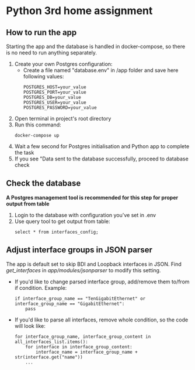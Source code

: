 # Python 3rd home assignment
## How to run the app
Starting the app and the database is handled in docker-compose, so there is no need to run anything separately.
1. Create your own Postgres configuration:
    - Create a file named "database.env" in /app folder and save here following values:
        ```
        POSTGRES_HOST=your_value
        POSTGRES_PORT=your_value
        POSTGRES_DB=your_value
        POSTGRES_USER=your_value
        POSTGRES_PASSWORD=your_value
        ```
2. Open terminal in project's root directory
3. Run this command:
    ```
    docker-compose up
    ```
4. Wait a few second for Postgres initialisation and Python app to complete the task
5. If you see "Data sent to the database successfully, proceed to database check

## Check the database
**A Postgres management tool is recommended for this step for proper output from table**<br>
1. Login to the database with configuration you've set in .env
2. Use query tool to get output from table:
    ```
    select * from interfaces_config;
    ```

## Adjust interface groups in JSON parser
The app is default set to skip BDI and Loopback interfaces in JSON. Find *get_interfaces* in *app/modules/jsonparser* to modify this setting.
- If you'd like to change parsed interface group, add/remove them to/from if condition. Example:
    ```
    if interface_group_name == "TenGigabitEthernet" or interface_group_name == "GigabitEthernet":
        pass
    ```
- If you'd like to parse all interfaces, remove whole condition, so the code will look like:
    ```
    for interface_group_name, interface_group_content in all_interfaces_list.items():
        for interface in interface_group_content:
            interface_name = interface_group_name + str(interface.get("name"))
        ...
    ```